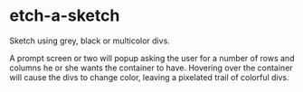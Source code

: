 # etch-a-sketch

Sketch using grey, black or multicolor divs. 

A prompt screen or two will popup asking the user for a number of rows and columns he or she wants the container to have. Hovering over the container will cause the divs to change color, leaving a pixelated trail of colorful divs. 
